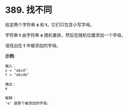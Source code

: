 # 389. 找不同

给定两个字符串 **s** 和 **t**，它们只包含小写字母。

字符串 **t** 由字符串 **s** 随机重排，然后在随机位置添加一个字母。

请找出在 **t** 中被添加的字母。

**示例:**

```()
输入：
s = "abcd"
t = "abcde"

输出：
e

解释：
'e' 是那个被添加的字母。
```
